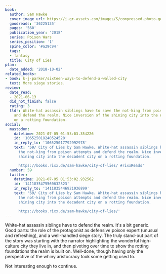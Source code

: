 ```yaml
---
book:
  author: Sam Hawke
  cover_image_url: https://i.gr-assets.com/images/S/compressed.photo.goodreads.com/books/1505333151l/36225135._SX98_.jpg
  goodreads: '36225135'
  pages: '560'
  publication_year: '2018'
  series: Poison Wars
  series_position: '1'
  spine_color: '#a29c94'
  tags:
  - fantasy
  title: City of Lies
plan:
  date_added: '2018-10-02'
related_books:
- book: k-j-parker/sixteen-ways-to-defend-a-walled-city
  text: More siege stories.
review:
  date_read:
  - 2021-06-13
  did_not_finish: false
  rating: 3
  tldr: White-hat assassin siblings have to save the not-king from poison attempts
    and defend the realm. Nice inversion of the shining city into the decadent city
    on a rotting foundation.
social:
  mastodon:
    datetime: 2021-07-05 01:53:03.354226
    id: '106525018240524528'
    in_reply_to: '106525017792992978'
    text: '59/ City of Lies by Sam Hawke. White-hat assassin siblings have to save
      the not-king from poison attempts and defend the realm. Nice inversion of the
      shining city into the decadent city on a rotting foundation.

      https://books.rixx.de/sam-hawke/city-of-lies/ #rixxReads'
  number: 59
  twitter:
    datetime: 2021-07-05 01:53:02.932562
    id: '1411835475560632323'
    in_reply_to: '1411835446921936899'
    text: '59/ City of Lies by Sam Hawke. White-hat assassin siblings have to save
      the not-king from poison attempts and defend the realm. Nice inversion of the
      shining city into the decadent city on a rotting foundation.

      https://books.rixx.de/sam-hawke/city-of-lies/'
---
```


White-hat assassin siblings have to defend the realm. It's a bit generic. Good parts: the role of the protagonist as
defensive poison expert (unusual and refreshing), and a well-handled siege story. The truly stand-out part of the story
was starting with the narrator highlighting the wonderful high-culture city they live in, and then pivoting over time to
show the rotting foundations the realm is built on. Well-done, though having only the perspective of the whiny
aristocracy took some getting used to.

Not interesting enough to continue.
